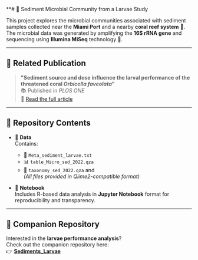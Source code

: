 **# 🧫 Sediment Microbial Community from a Larvae Study

This project explores the microbial communities associated with sediment samples collected near the **Miami Port** and a nearby **coral reef system** 🌊. The microbial data was generated by amplifying the **16S rRNA gene** and sequencing using **Illumina MiSeq** technology 🔬.

---

## 📄 Related Publication

> **"Sediment source and dose influence the larval performance of the threatened coral _Orbicella faveolata_"**  
> 📚 Published in *PLOS ONE*  
> 🔗 [Read the full article](https://doi.org/10.1371/journal.pone.0292474)

---

## 📁 Repository Contents

- 📂 **Data**  
  Contains:
  - 🧾 `Meta_sediment_larvae.txt`
  - 📊 `table_Micro_sed_2022.qza`
  - 🧬 `taxonomy_sed_2022.qza` and  
  *(All files provided in Qiime2-compatible format)*

- 📓 **Notebook**  
  Includes R-based data analysis in **Jupyter Notebook** format for reproducibility and transparency.

---

## 🔗 Companion Repository

Interested in the **larvae performance analysis**?  
Check out the companion repository here:  
👉 [**Sediments_Larvae**](https://github.com/anampc/Sediments_Larvae)

